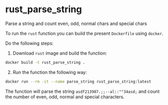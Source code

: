 # rust_parse_string

Parse a string and count even, odd, normal chars and special chars

To run the `rust` function you can build the present `Dockerfile` using `docker`.

Do the following steps:

1. Download `rust` image and build the function:

```bash
docker build -t rust_parse_string .
```

2. Run the function the following way:

```bash
docker run --rm -it --name parse_string rust_parse_string:latest
```

The function will parse the string `asdf213987.;;--al::""34asd;` and count the number of even, odd, normal and special characters.
